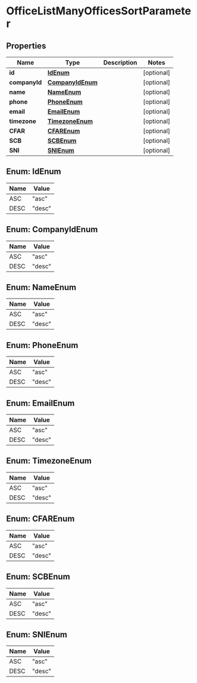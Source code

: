

# OfficeListManyOfficesSortParameter


## Properties

| Name | Type | Description | Notes |
|------------ | ------------- | ------------- | -------------|
|**id** | [**IdEnum**](#IdEnum) |  |  [optional] |
|**companyId** | [**CompanyIdEnum**](#CompanyIdEnum) |  |  [optional] |
|**name** | [**NameEnum**](#NameEnum) |  |  [optional] |
|**phone** | [**PhoneEnum**](#PhoneEnum) |  |  [optional] |
|**email** | [**EmailEnum**](#EmailEnum) |  |  [optional] |
|**timezone** | [**TimezoneEnum**](#TimezoneEnum) |  |  [optional] |
|**CFAR** | [**CFAREnum**](#CFAREnum) |  |  [optional] |
|**SCB** | [**SCBEnum**](#SCBEnum) |  |  [optional] |
|**SNI** | [**SNIEnum**](#SNIEnum) |  |  [optional] |



## Enum: IdEnum

| Name | Value |
|---- | -----|
| ASC | &quot;asc&quot; |
| DESC | &quot;desc&quot; |



## Enum: CompanyIdEnum

| Name | Value |
|---- | -----|
| ASC | &quot;asc&quot; |
| DESC | &quot;desc&quot; |



## Enum: NameEnum

| Name | Value |
|---- | -----|
| ASC | &quot;asc&quot; |
| DESC | &quot;desc&quot; |



## Enum: PhoneEnum

| Name | Value |
|---- | -----|
| ASC | &quot;asc&quot; |
| DESC | &quot;desc&quot; |



## Enum: EmailEnum

| Name | Value |
|---- | -----|
| ASC | &quot;asc&quot; |
| DESC | &quot;desc&quot; |



## Enum: TimezoneEnum

| Name | Value |
|---- | -----|
| ASC | &quot;asc&quot; |
| DESC | &quot;desc&quot; |



## Enum: CFAREnum

| Name | Value |
|---- | -----|
| ASC | &quot;asc&quot; |
| DESC | &quot;desc&quot; |



## Enum: SCBEnum

| Name | Value |
|---- | -----|
| ASC | &quot;asc&quot; |
| DESC | &quot;desc&quot; |



## Enum: SNIEnum

| Name | Value |
|---- | -----|
| ASC | &quot;asc&quot; |
| DESC | &quot;desc&quot; |



